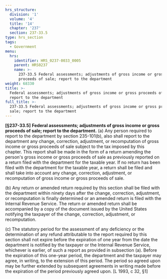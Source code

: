 ```yaml
---
hrs_structure:
  division: '1'
  volume: '4'
  title: '14'
  chapter: '237'
  section: 237-33.5
type: hrs_section
tags:
  - Government
menu:
  hrs:
    identifier: HRS_0237-0033_0005
    parent: HRS0237
    name: >-
      237-33.5 Federal assessments; adjustments of gross income or gross
      proceeds of sale; report to the department
weight: 68330
title: >-
  Federal assessments; adjustments of gross income or gross proceeds of sale;
  report to the department
full_title: >-
  237-33.5 Federal assessments; adjustments of gross income or gross proceeds of
  sale; report to the department
---
```

**[§237-33.5]** **Federal assessments; adjustments of gross income or gross proceeds of sale; report to the department.** (a) Any person required to report to the department by section 235-101(b), also shall report to the department any change, correction, adjustment, or recomputation of gross income or gross proceeds of sale subject to the tax imposed by this chapter. This report shall be made in the form of a return amending the person's gross income or gross proceeds of sale as previously reported on a return filed with the department for the taxable year. If no return has been filed with the department for the taxable year, a return shall be filed and shall take into account any change, correction, adjustment, or recomputation of gross income or gross proceeds of sale.

(b) Any return or amended return required by this section shall be filed with the department within ninety days after the change, correction, adjustment, or recomputation is finally determined or an amended return is filed with the Internal Revenue Service. The return or amended return shall be accompanied by a copy of the document issued by the United States notifying the taxpayer of the change, correction, adjustment, or recomputation.

(c) The statutory period for the assessment of any deficiency or the determination of any refund attributable to the report required by this section shall not expire before the expiration of one year from the date the department is notified by the taxpayer or the Internal Revenue Service, whichever is earlier, of such a report as provided in subsection (a). Before the expiration of this one-year period, the department and the taxpayer may agree, in writing, to the extension of this period. The period so agreed upon may be further extended by subsequent agreements in writing made before the expiration of the period previously agreed upon. [L 1993, c 32, §1]